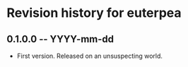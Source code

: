 # Revision history for euterpea

## 0.1.0.0  -- YYYY-mm-dd

* First version. Released on an unsuspecting world.
